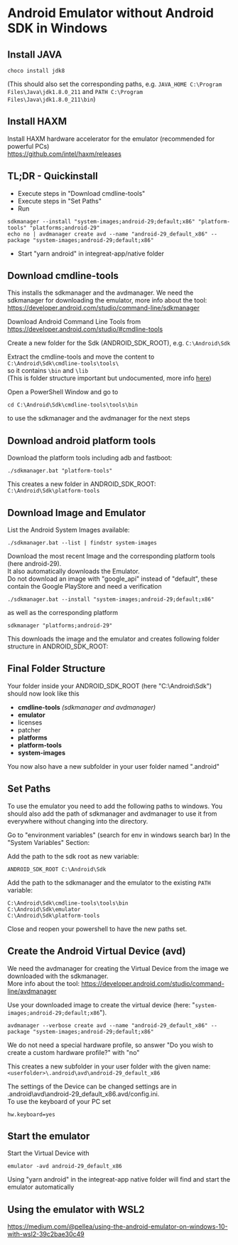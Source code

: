 # Android Emulator without Android SDK in Windows

## Install JAVA
```
choco install jdk8
```
(This should also set the corresponding paths, e.g. ````JAVA_HOME C:\Program Files\Java\jdk1.8.0_211```` and ````PATH C:\Program Files\Java\jdk1.8.0_211\bin````)


## Install HAXM
Install HAXM hardware accelerator for the emulator (recommended for powerful PCs)  
https://github.com/intel/haxm/releases


## TL;DR - Quickinstall
- Execute steps in "Download cmdline-tools"
- Execute steps in "Set Paths"
- Run
```
sdkmanager --install "system-images;android-29;default;x86" "platform-tools" "platforms;android-29"
echo no | avdmanager create avd --name "android-29_default_x86" --package "system-images;android-29;default;x86"
```
- Start "yarn android" in integreat-app/native folder


## Download cmdline-tools
This installs the sdkmanager and the avdmanager.
We need the  sdkmanager for downloading the emulator, more info about the tool:  
https://developer.android.com/studio/command-line/sdkmanager

Download Android Command Line Tools from 
https://developer.android.com/studio/#cmdline-tools

Create a new folder for the Sdk (ANDROID_SDK_ROOT), e.g. ```C:\Android\Sdk```

Extract the cmdline-tools and move the content to  
```C:\Android\Sdk\cmdline-tools\tools\```  
so it contains ```\bin``` and ```\lib```  
(This is folder structure important but undocumented, more info [here](https://stackoverflow.com/questions/60440509/android-command-line-tools-sdkmanager-always-shows-warning-could-not-create-se))

Open a PowerShell Window and go to 
```
cd C:\Android\Sdk\cmdline-tools\tools\bin
```
to use the sdkmanager and the avdmanager for the next steps 


## Download android platform tools

Download the platform tools including adb and fastboot:
```
./sdkmanager.bat "platform-tools"
```
This creates a new folder in ANDROID_SDK_ROOT:  
```C:\Android\Sdk\platform-tools```


## Download Image and Emulator

List the Android System Images available:  
```
./sdkmanager.bat --list | findstr system-images
```

Download the most recent Image and the corresponding platform tools (here android-29).  
It also automatically downloads the Emulator.  
Do not download an image with "google_api" instead of "default", these contain the Google PlayStore and need a verification    
```
./sdkmanager.bat --install "system-images;android-29;default;x86"
```
as well as the corresponding platform 
```
sdkmanager "platforms;android-29"
```

This downloads the image and the emulator and creates following folder structure in ANDROID_SDK_ROOT:


## Final Folder Structure
Your folder inside your ANDROID_SDK_ROOT (here "C:\Android\Sdk") should now look like this

- **cmdline-tools** *(sdkmanager and avdmanager)*
- **emulator**
- licenses
- patcher
- **platforms**
- **platform-tools**
- **system-images**

You now also have a new subfolder in your user folder named ".android"


## Set Paths

To use the emulator you need to add the following paths to windows. You should also add the path of sdkmanager and avdmanager to use it from everywhere without changing into the directory.
  
Go to "environment variables" (search for env in windows search bar)
In the "System Variables" Section:

Add the path to the sdk root as new variable:  
```
ANDROID_SDK_ROOT C:\Android\Sdk
```

Add the path to the sdkmanager and the emulator to the existing ````PATH```` variable:  
```
C:\Android\Sdk\cmdline-tools\tools\bin
C:\Android\Sdk\emulator
C:\Android\Sdk\platform-tools
```

Close and reopen your powershell to have the new paths set.


## Create the Android Virtual Device (avd)

We need the avdmanager for creating the Virtual Device from the image we downloaded with the sdkmanager.  
More info about the tool: https://developer.android.com/studio/command-line/avdmanager

Use your downloaded image to create the virtual device (here: "````system-images;android-29;default;x86````").  

````
avdmanager --verbose create avd --name "android-29_default_x86" --package "system-images;android-29;default;x86"
````
We do not need a special hardware profile, so answer "Do you wish to create a custom hardware profile?" with "no"

This creates a new subfolder in your user folder with the given name:  
```<userfolder>\.android\avd\android-29_default_x86```

The settings of the Device can be changed settings are in
<userfolder>\.android\avd\android-29_default_x86.avd/config.ini.  
To use the keyboard of your PC set
```
hw.keyboard=yes
```


## Start the emulator

Start the Virtual Device with
````
emulator -avd android-29_default_x86
````
Using "yarn android" in the integreat-app native folder will find and start the emulator automatically


## Using the emulator with WSL2

https://medium.com/@pellea/using-the-android-emulator-on-windows-10-with-wsl2-39c2bae30c49